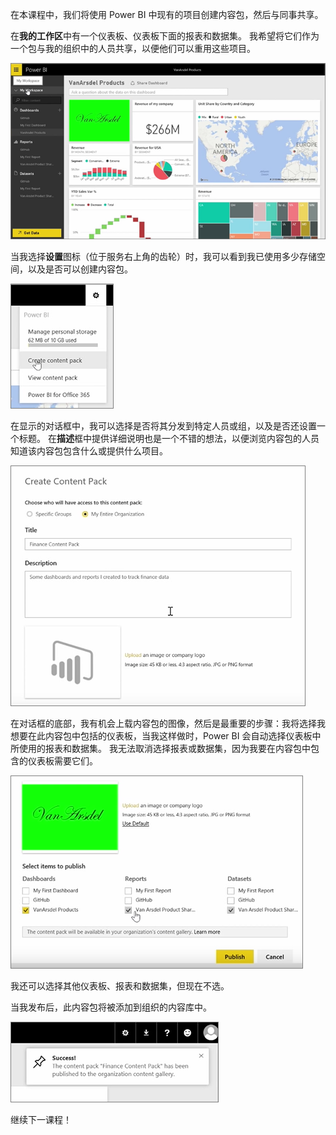 在本课程中，我们将使用 Power BI 中现有的项目创建内容包，然后与同事共享。

在**我的工作区**中有一个仪表板、仪表板下面的报表和数据集。 我希望将它们作为一个包与我的组织中的人员共享，以便他们可以重用这些项目。

![Power BI 中的共享和协作](./media/6-2-create-content-packs/pbi_learn06_02myworkspacenohilite.png)

当我选择**设置**图标（位于服务右上角的齿轮）时，我可以看到我已使用多少存储空间，以及是否可以创建内容包。

![Power BI 中的共享和协作](./media/6-2-create-content-packs/pbi_learn06_02options.png)

在显示的对话框中，我可以选择是否将其分发到特定人员或组，以及是否还设置一个标题。 在**描述**框中提供详细说明也是一个不错的想法，以便浏览内容包的人员知道该内容包包含什么或提供什么项目。

![Power BI 中的共享和协作](./media/6-2-create-content-packs/pbi_learn06_02create_contpktop.png)

在对话框的底部，我有机会上载内容包的图像，然后是最重要的步骤：我将选择我想要在此内容包中包括的仪表板，当我这样做时，Power BI 会自动选择仪表板中所使用的报表和数据集。 我无法取消选择报表或数据集，因为我要在内容包中包含的仪表板需要它们。

![Power BI 中的共享和协作](./media/6-2-create-content-packs/pbi_learn06_02create_contpk2ndhalf.png)

我还可以选择其他仪表板、报表和数据集，但现在不选。

当我发布后，此内容包将被添加到组织的内容库中。

![Power BI 中的共享和协作](./media/6-2-create-content-packs/pbi_learn06_02contpksuccess.png)

继续下一课程！

